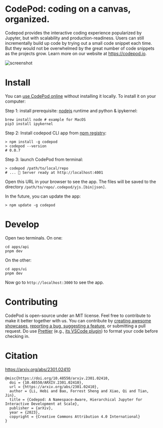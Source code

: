 # CodePod: coding on a canvas, organized.

Codepod provides the interactive coding experience popularized by Jupyter, but
with scalability and production-readiness. Users can still incrementally build
up code by trying out a small code snippet each time. But they would not be
overwhelmed by the great number of code snippets as the projects grow. Learn
more on our website at https://codepod.io.

![screenshot](./screenshot-canvas.png)

# Install

You can [use CodePod online](https://app.codepod.io) without installing it
locally. To install it on your computer:

Step 1: install prerequisite: [nodejs](https://nodejs.org/en/download) runtime
and python & ipykernel:

```
brew install node # example for MacOS
pip3 install ipykernel
```

Step 2: Install codepod CLI app from [npm registry](https://www.npmjs.com/package/codepod):

```
> npm install -g codepod
> codepod --version
# 0.0.7
```

Step 3: launch CodePod from terminal:

```
> codepod /path/to/local/repo
# ... 🚀 Server ready at http://localhost:4001
```

Open this URL in your browser to see the app. The files will be saved to the
directory `/path/to/repo/.codepod/yjs.[bin|json]`.

In the future, you can update the app:

```
> npm update -g codepod
```

# Develop

Open two terminals. On one:

```
cd apps/api
pnpm dev
```

On the other:

```
cd apps/ui
pnpm dev
```

Now go to `http://localhost:3000` to see the app.

# Contributing

CodePod is open-source under an MIT license. Feel free to contribute to make
it better together with us. You can contribute by [creating awesome showcases](#gallery),
[reporting a bug, suggesting a feature](https://github.com/codepod-io/codepod/issues),
or submitting a pull request.
Do use [Prettier](https://prettier.io/) (e.g., [its VSCode
plugin](https://marketplace.visualstudio.com/items?itemName=esbenp.prettier-vscode))
to format your code before checking in.

# Citation

https://arxiv.org/abs/2301.02410

```
@misc{https://doi.org/10.48550/arxiv.2301.02410,
  doi = {10.48550/ARXIV.2301.02410},
  url = {https://arxiv.org/abs/2301.02410},
  author = {Li, Hebi and Bao, Forrest Sheng and Xiao, Qi and Tian, Jin},
  title = {Codepod: A Namespace-Aware, Hierarchical Jupyter for Interactive Development at Scale},
  publisher = {arXiv},
  year = {2023},
  copyright = {Creative Commons Attribution 4.0 International}
}
```
